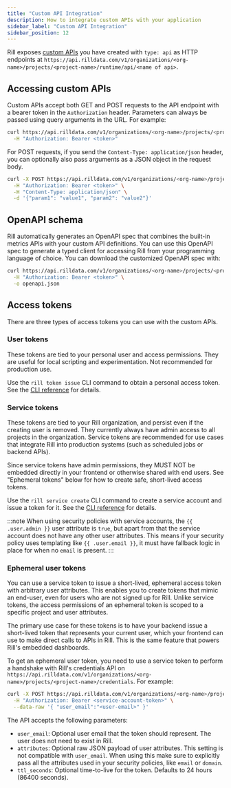 ```yaml
---
title: "Custom API Integration"
description: How to integrate custom APIs with your application
sidebar_label: "Custom API Integration"
sidebar_position: 12
---
```


Rill exposes [custom APIs](/integrate/custom-apis/index.md) you have created with `type: api` as HTTP endpoints 
at `https://api.rilldata.com/v1/organizations/<org-name>/projects/<project-name>/runtime/api/<name of api>`.

## Accessing custom APIs

Custom APIs accept both GET and POST requests to the API endpoint with a bearer token in the `Authorization` header. Parameters can always be passed using query arguments in the URL. For example:

```bash
curl https://api.rilldata.com/v1/organizations/<org-name>/projects/<project-name>/runtime/api/<name of api>[?query-args] \
  -H "Authorization: Bearer <token>"
```

For POST requests, if you send the `Content-Type: application/json` header, you can optionally also pass arguments as a JSON object in the request body.

```bash
curl -X POST https://api.rilldata.com/v1/organizations/<org-name>/projects/<project-name>/runtime/api/<name of api> \
  -H "Authorization: Bearer <token>" \
  -H "Content-Type: application/json" \
  -d '{"param1": "value1", "param2": "value2"}'
```

## OpenAPI schema

Rill automatically generates an OpenAPI spec that combines the built-in metrics APIs with your custom API definitions. You can use this OpenAPI spec to generate a typed client for accessing Rill from your programming language of choice. You can download the customized OpenAPI spec with:
```bash
curl https://api.rilldata.com/v1/organizations/<org-name>/projects/<project-name>/runtime/api/openapi \
  -H "Authorization: Bearer <token>" \
  -o openapi.json
```

## Access tokens

There are three types of access tokens you can use with the custom APIs.

### User tokens

These tokens are tied to your personal user and access permissions. They are useful for local scripting and experimentation. Not recommended for production use. 

Use the `rill token issue` CLI command to obtain a personal access token. See the [CLI reference](../reference/cli/token) for details.

### Service tokens

These tokens are tied to your Rill organization, and persist even if the creating user is removed. They currently always have admin access to all projects in the organization. Service tokens are recommended for use cases that integrate Rill into production systems (such as scheduled jobs or backend APIs).

Since service tokens have admin permissions, they MUST NOT be embedded directly in your frontend or otherwise shared with end users. See "Ephemeral tokens" below for how to create safe, short-lived access tokens.

Use the `rill service create` CLI command to create a service account and issue a token for it. See the [CLI reference](../reference/cli/service) for details.

:::note
When using security policies with service accounts, the `{{ .user.admin }}` user attribute is `true`, but apart from that the service account does not have any other user attributes. This means if your security policy uses templating like `{{ .user.email }}`, it must have fallback logic in place for when no `email` is present.
:::

### Ephemeral user tokens

You can use a service token to issue a short-lived, ephemeral access token with arbitrary user attributes. This enables you to create tokens that mimic an end-user, even for users who are not signed up for Rill. Unlike service tokens, the access permissions of an ephemeral token is scoped to a specific project and user attributes.

The primary use case for these tokens is to have your backend issue a short-lived token that represents your current user, which your frontend can use to make direct calls to APIs in Rill. This is the same feature that powers Rill's embedded dashboards.

To get an ephemeral user token, you need to use a service token to perform a handshake with Rill's credentials API on `https://api.rilldata.com/v1/organizations/<org-name>/projects/<project-name>/credentials`. For example:
```bash
curl -X POST https://api.rilldata.com/v1/organizations/<org-name>/projects/<project-name>/credentials \
  -H "Authorization: Bearer <service-account-token>" \
  --data-raw '{ "user_email":"<user-email>" }'
``` 

The API accepts the following parameters:
- `user_email`: Optional user email that the token should represent. The user does not need to exist in Rill.
- `attributes`: Optional raw JSON payload of user attributes. This setting is not compatible with `user_email`. When using this make sure to explicitly pass all the attributes used in your security policies, like `email` or `domain`.
- `ttl_seconds`: Optional time-to-live for the token. Defaults to 24 hours (86400 seconds).
